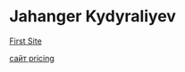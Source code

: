 # Jahanger Kydyraliyev


[First Site](https://jahanger.github.io/lesson_12/css/ "Мой первый сайт")
  
  
  [сайт pricing](https://jahanger.github.io/pricing/)
